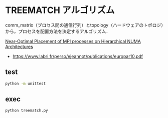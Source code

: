 # TREEMATCH アルゴリズム

comm_matrix（プロセス間の通信行列）とtopology（ハードウェアのトポロジ）から，プロセスを配置方法を決定するアルゴリズム．

[Near-Optimal Placement of MPI processes on Hierarchical NUMA Architectures](https://dl.acm.org/doi/abs/10.5555/1885276.1885299)
- https://www.labri.fr/perso/ejeannot/publications/europar10.pdf

## test
```bash
python -m unittest
```

## exec
```bash
python treematch.py
```